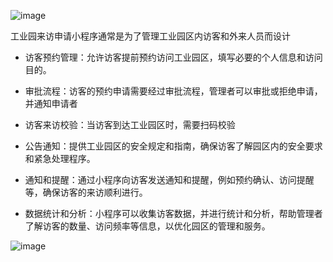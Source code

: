 ![image](https://github.com/zjligong/TechEn/assets/93503567/de9ec9cc-9504-4da4-a756-eba904f7ae3f)

工业园来访申请小程序通常是为了管理工业园区内访客和外来人员而设计 

- 访客预约管理：允许访客提前预约访问工业园区，填写必要的个人信息和访问目的。 

- 审批流程：访客的预约申请需要经过审批流程，管理者可以审批或拒绝申请，并通知申请者

- 访客来访校验：当访客到达工业园区时，需要扫码校验

- 公告通知：提供工业园区的安全规定和指南，确保访客了解园区内的安全要求和紧急处理程序。 

-  通知和提醒：通过小程序向访客发送通知和提醒，例如预约确认、访问提醒等，确保访客的来访顺利进行。

-  数据统计和分析：小程序可以收集访客数据，并进行统计和分析，帮助管理者了解访客的数量、访问频率等信息，以优化园区的管理和服务。

![image](https://github.com/zjligong/TechEn/assets/93503567/8447e7f0-7478-4b33-b782-fbfad891b30a)

 

